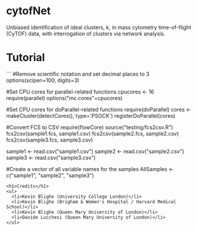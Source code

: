 # cytofNet
Unbiased identification of ideal clusters, k, in mass cytometry time-of-flight (CyTOF) data, with interrogation of clusters via network analysis.
<h1>Tutorial</h1>
```
#Remove scientific notation and set decimal places to 3
options(scipen=100, digits=3)

#Set CPU cores for parallel-related functions
cpucores <- 16
require(parallel)
options("mc.cores"=cpucores)

#Set CPU cores for doParallel-related functions
require(doParallel)
cores <- makeCluster(detectCores(), type='PSOCK')
registerDoParallel(cores)

#Convert FCS to CSV
require(flowCore)
source("testing/fcs2csv.R")
fcs2csv(sample1.fcs, sample1.csv)
fcs2csv(sample2.fcs, sample2.csv)
fcs2csv(sample3.fcs, sample3.csv)
  
sample1 <- read.csv("sample1.csv")
sample2 <- read.csv("sample2.csv")
sample3 <- read.csv("sample3.csv")

#Create a vector of all variable names for the samples
AllSamples <- c("sample1", "sample2", "sample3")
```
<h1>Credits</h1>
<ul>
  <li>Kevin Blighe (University College London)</li>
  <li>Kevin Blighe (Brigham & Women's Hospital / Harvard Medical School)</li>
  <li>Kevin Blighe (Queen Mary University of London)</li>
  <li>Davide Lucchesi (Queen Mary University of London)</li>
</ul>
